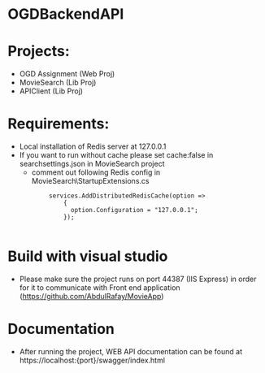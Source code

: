 # OGDBackendAPI

# Projects:
  - OGD Assignment (Web Proj)
  - MovieSearch (Lib Proj)
  - APIClient (Lib Proj)

# Requirements:
  - Local installation of Redis server at 127.0.0.1
  - If you want to run without cache please set cache:false in searchsettings.json in MovieSearch project
    - comment out following Redis config in MovieSearch\StartupExtensions.cs
    ~~~~ 
            services.AddDistributedRedisCache(option =>
                {
                  option.Configuration = "127.0.0.1";                
                });
  
# Build with visual studio

  - Please make sure the project runs on port 44387 (IIS Express) in order for it to communicate with Front end application (https://github.com/AbdulRafay/MovieApp)
  
  
 # Documentation 
 
 - After running the project, WEB API documentation can be found at https://localhost:{port}/swagger/index.html
  

